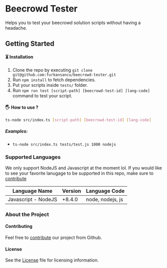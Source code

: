 # Beecrowd Tester
Helps you to test your beecrowd solution scripts without having a headache.

## Getting Started
#### ⏳ Installation
1. Clone the repo by executing `git clone git@github.com:furkansancu/beecrowd-tester.git`
2. Run `npm install` to fetch dependencies.
3. Put your scripts inside `tests/` folder.
4. Run `npm run test [script-path] [beecrowd-test-id] [lang-code]` command to test your script.

#### 🖐 How to use ?
```bash
ts-node src/index.ts [script-path] [beecrowd-test-id] [lang-code]
```
##### Examples:
- `ts-node src/index.ts tests/test.js 1000 nodejs`

### Supported Languages
We only support NodeJS and Javascript at the moment lol.
If you would like to see your favorite lanugage to be supported in this repo, make sure to [contribute](https://github.com/furkansancu/beecrowd-tester/pulls)

| Language Name | Version | Language Code |
| ----------- | ----------- | ----------- |
| Javascript - NodeJS | +8.4.0 | node, nodejs, js |

### About the Project

#### Contributing
Feel free to [contribute](https://github.com/furkansancu/beecrowd-tester/pulls) our project from Github.

#### License
See the [License](./LICENSE) file for licensing information.